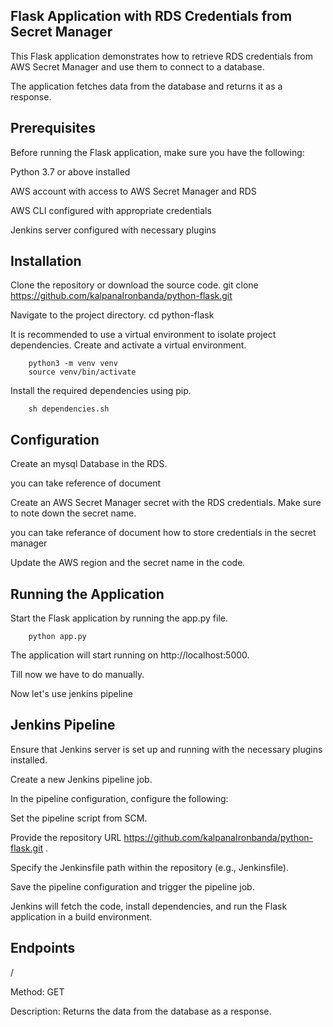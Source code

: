 Flask Application with RDS Credentials from Secret Manager
-----------------------------------------------------------

This Flask application demonstrates how to retrieve RDS credentials from AWS Secret Manager and use them to connect to a database. 

The application fetches data from the database and returns it as a response.

Prerequisites
-------------

Before running the Flask application, make sure you have the following:

Python 3.7 or above installed

AWS account with access to AWS Secret Manager and RDS

AWS CLI configured with appropriate credentials

Jenkins server configured with necessary plugins

Installation
------------

Clone the repository or download the source code.
        git clone https://github.com/kalpanaIronbanda/python-flask.git

Navigate to the project directory.
        cd python-flask

It is recommended to use a virtual environment to isolate project dependencies. Create and activate a virtual environment.

        python3 -m venv venv
        source venv/bin/activate

Install the required dependencies using pip.

        sh dependencies.sh

Configuration
--------------

Create an mysql Database in the RDS.

you can take reference of document 

Create an AWS Secret Manager secret with the RDS credentials. Make sure to note down the secret name.

you can take referance of document how to store credentials in the secret manager

Update the AWS region and the secret name in the code.


Running the Application
------------------------

Start the Flask application by running the app.py file.

        python app.py
The application will start running on http://localhost:5000.

Till now we have to do manually.

Now let's use jenkins pipeline

Jenkins Pipeline
----------------

Ensure that Jenkins server is set up and running with the necessary plugins installed.

Create a new Jenkins pipeline job.

In the pipeline configuration, configure the following:

Set the pipeline script from SCM.

Provide the repository URL https://github.com/kalpanaIronbanda/python-flask.git .

Specify the Jenkinsfile path within the repository (e.g., Jenkinsfile).

Save the pipeline configuration and trigger the pipeline job.

Jenkins will fetch the code, install dependencies, and run the Flask application in a build environment.


Endpoints
----------

/

Method: GET

Description: Returns the data from the database as a response.